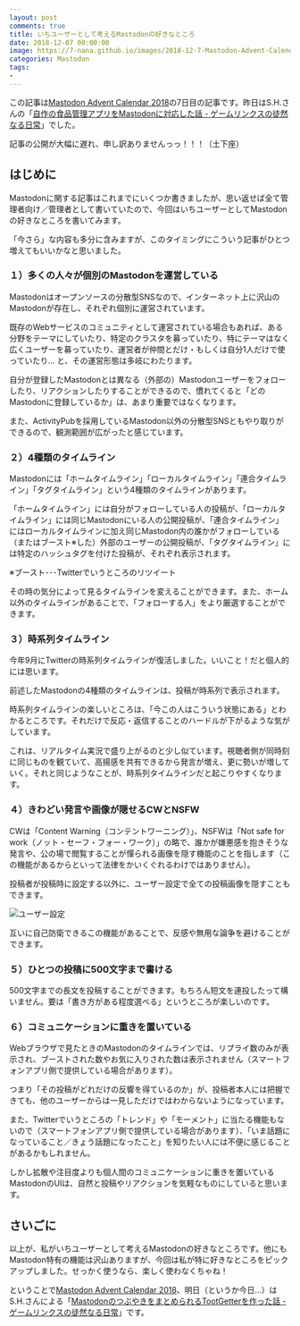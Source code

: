 ```yaml
---
layout: post
comments: true
title: いちユーザーとして考えるMastodonの好きなところ
date: 2018-12-07 00:00:00
image: https://7-nana.github.io/images/2018-12-7-Mastodon-Advent-Calendar2018-01.png
categories: Mastodon
tags:
-
---
```


この記事は[Mastodon Advent Calendar 2018](https://qiita.com/advent-calendar/2018/mastodon)の7日目の記事です。昨日はS.H.さんの「[自作の食品管理アプリをMastodonに対応した話 - ゲームリンクスの徒然なる日常](https://gamelinks007.hatenablog.com/entry/2018/12/06/000000)」でした。

記事の公開が大幅に遅れ、申し訳ありませんっっ！！！（土下座）

## はじめに

Mastodonに関する記事はこれまでにいくつか書きましたが、思い返せば全て管理者向け／管理者として書いていたので、今回はいちユーザーとしてMastodonの好きなところを書いてみます。

「今さら」な内容も多分に含みますが、このタイミングにこういう記事がひとつ増えてもいいかなと思いました。

### １）多くの人々が個別のMastodonを運営している

Mastodonはオープンソースの分散型SNSなので、インターネット上に沢山のMastodonが存在し、それぞれ個別に運営されています。

既存のWebサービスのコミュニティとして運営されている場合もあれば、ある分野をテーマにしていたり、特定のクラスタを募っていたり、特にテーマはなく広くユーザーを募っていたり、運営者が仲間とだけ・もしくは自分1人だけで使っていたり… と、その運営形態は多岐にわたります。

自分が登録したMastodonとは異なる（外部の）Mastodonユーザーをフォローしたり、リアクションしたりすることができるので、慣れてくると「どのMastodonに登録しているか」は、あまり重要ではなくなります。

また、ActivityPubを採用しているMastodon以外の分散型SNSともやり取りができるので、観測範囲が広がったと感じています。

### ２）4種類のタイムライン

Mastodonには「ホームタイムライン」「ローカルタイムライン」「連合タイムライン」「タグタイムライン」という4種類のタイムラインがあります。

「ホームタイムライン」には自分がフォローしている人の投稿が、「ローカルタイムライン」には同じMastodonにいる人の公開投稿が、「連合タイムライン」にはローカルタイムラインに加え同じMastodon内の誰かがフォローしている（またはブースト※した）外部のユーザーの公開投稿が、「タグタイムライン」には特定のハッシュタグを付けた投稿が、それぞれ表示されます。

※ブースト･･･Twitterでいうところのリツイート

その時の気分によって見るタイムラインを変えることができます。また、ホーム以外のタイムラインがあることで、「フォローする人」をより厳選することができます。

### ３）時系列タイムライン

今年9月にTwitterの時系列タイムラインが復活しました。いいこと！だと個人的には思います。

前述したMastodonの4種類のタイムラインは、投稿が時系列で表示されます。

時系列タイムラインの楽しいところは、「今この人はこういう状態にある」とわかるところです。それだけで反応・返信することのハードルが下がるような気がしています。

これは、リアルタイム実況で盛り上がるのと少し似ています。視聴者側が同時刻に同じものを観ていて、高揚感を共有できるから発言が増え、更に勢いが増していく。それと同じようなことが、時系列タイムラインだと起こりやすくなります。

### ４）きわどい発言や画像が隠せるCWとNSFW

CWは「Content Warning（コンテントワーニング）」、NSFWは「Not safe for work（ノット・セーフ・フォー・ワーク）」の略で、誰かが嫌悪感を抱きそうな発言や、公の場で閲覧することが憚られる画像を隠す機能のことを指します（この機能があるからといって法律をかいくぐれるわけではありません）。

投稿者が投稿時に設定する以外に、ユーザー設定で全ての投稿画像を隠すこともできます。

![ユーザー設定](https://7-nana.github.io/images/2018-12-7-Mastodon-Advent-Calendar2018-01.png)

互いに自己防衛できるこの機能があることで、反感や無用な論争を避けることができます。

### ５）ひとつの投稿に500文字まで書ける

500文字までの長文を投稿することができます。もちろん短文を連投したって構いません。要は「書き方がある程度選べる」というところが楽しいのです。

### ６）コミュニケーションに重きを置いている

Webブラウザで見たときのMastodonのタイムラインでは、リプライ数のみが表示され、ブーストされた数やお気に入りされた数は表示されません（スマートフォンアプリ側で提供している場合があります）。

つまり「その投稿がどれだけの反響を得ているのか」が、投稿者本人には把握できても、他のユーザーからは一見しただけではわからないようになっています。

また、Twitterでいうところの「トレンド」や「モーメント」に当たる機能もないので（スマートフォンアプリ側で提供している場合があります）、「いま話題になっていること／きょう話題になったこと」を知りたい人には不便に感じることがあるかもしれません。

しかし拡散や注目度よりも個人間のコミュニケーションに重きを置いているMastodonのUIは、自然と投稿やリアクションを気軽なものにしていると思います。

## さいごに

以上が、私がいちユーザーとして考えるMastodonの好きなところです。他にもMastodon特有の機能は沢山ありますが、今回は私が特に好きなところをピックアップしました。せっかく使うなら、楽しく使わなくちゃね！

ということで[Mastodon Advent Calendar 2018](https://qiita.com/advent-calendar/2018/mastodon)、明日（というか今日…）はS.H.さんによる「[MastodonのつぶやきをまとめられるTootGetterを作った話 - ゲームリンクスの徒然なる日常](https://gamelinks007.hatenablog.com/entry/2018/12/08/000000)」です。
